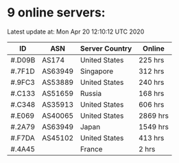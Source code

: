 # 9 online servers:

Latest update at: Mon Apr 20 12:10:12 UTC 2020

| ID | ASN | Server Country | Online |
| -- | --- | -------------- | ------ |
| #.D09B | AS174 | United States | 225 hrs |
| #.7F1D | AS63949 | Singapore | 312 hrs |
| #.9FC3 | AS53889 | United States | 240 hrs |
| #.C133 | AS51659 | Russia | 168 hrs |
| #.C348 | AS35913 | United States | 606 hrs |
| #.E069 | AS40065 | United States | 2869 hrs |
| #.2A79 | AS63949 | Japan | 1549 hrs |
| #.F7DA | AS45102 | United States | 413 hrs |
| #.4A45 |  | France | 2 hrs |


